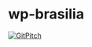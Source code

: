 wp-brasilia
===========

[![GitPitch](https://gitpitch.com/assets/badge.svg)](https://gitpitch.com/fortinux/wp-brasilia/master?grs=github&t=moon)

